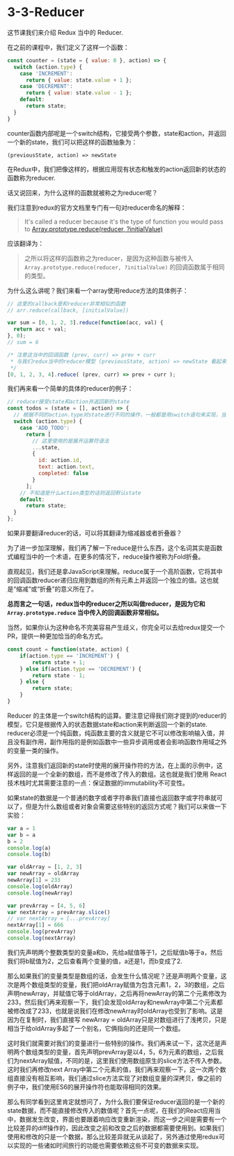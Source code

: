 # 3-3-Reducer

这节课我们来介绍 Redux 当中的 Reducer.

在之前的课程中，我们定义了这样一个函数：

```js
const counter = (state = { value: 0 }, action) => {
  switch (action.type) {
    case 'INCREMENT':
      return { value: state.value + 1 };
    case 'DECREMENT':
      return { value: state.value - 1 };
    default:
      return state;
  }
}
```

counter函数内部呢是一个switch结构，它接受两个参数，state和action，并返回一个新的state，我们可以把这样的函数抽象为：

```
(previousState, action) => newState
```

在Redux中，我们把像这样的，根据应用现有状态和触发的action返回新的状态的函数称为reducer.

话又说回来，为什么这样的函数就被称之为reducer呢？

我们注意到redux的官方文档里专门有一句对reducer命名的解释：

> It's called a reducer because it's the type of function you would pass to [Array.prototype.reduce(reducer, ?initialValue)](https://developer.mozilla.org/en-US/docs/Web/JavaScript/Reference/Global_Objects/Array/Reduce)

应该翻译为：

> 之所以将这样的函数称之为reducer，是因为这种函数与被传入 `Array.prototype.reduce(reducer, ?initialValue)` 的回调函数属于相同的类型。

为什么这么讲呢？我们来看一个array使用reduce方法的具体例子：

```js
// 这里的callback是和reducer非常相似的函数
// arr.reduce(callback, [initialValue])

var sum = [0, 1, 2, 3].reduce(function(acc, val) {
  return acc + val;
}, 0);
// sum = 6

/* 注意这当中的回调函数 (prev, curr) => prev + curr
 * 与我们redux当中的reducer模型 (previousState, action) => newState 看起来是不是非常相似呢
 */
[0, 1, 2, 3, 4].reduce( (prev, curr) => prev + curr );
```

我们再来看一个简单的具体的reducer的例子：

```js
// reducer接受state和action并返回新的state
const todos = (state = [], action) => {
  // 根据不同的action.type对state进行不同的操作，一般都是用switch语句来实现，当然你要用if...else我也拦不住你
  switch (action.type) {
    case 'ADD_TODO':
      return [
        // 这里使用的是展开运算符语法
        ...state,
        {
          id: action.id,
          text: action.text,
          completed: false
        }
      ];
    // 不知道是什么action类型的话则返回默认state
    default:
      return state;
  }
};
```

如果非要翻译reducer的话，可以将其翻译为缩减器或者折叠器？

为了进一步加深理解，我们再了解一下reduce是什么东西，这个名词其实是函数式编程当中的一个术语，在更多的情况下，reduce操作被称为Fold折叠。

直观起见，我们还是拿JavaScript来理解。reduce属于一个高阶函数，它将其中的回调函数reducer递归应用到数组的所有元素上并返回一个独立的值。这也就是“缩减”或“折叠”的意义所在了。

**总而言之一句话，redux当中的reducer之所以叫做reducer，是因为它和 `Array.prototype.reduce` 当中传入的回调函数非常相似。**

当然，如果你认为这种命名不完美容易产生歧义，你完全可以去给redux提交一个PR，提供一种更加恰当的命名方式。

```js
const count = function(state, action) {
    if(action.type == 'INCREMENT') {
        return state + 1;
    } else if(action.type == 'DECREMENT') {
        return state - 1;
    } else {
        return state;
    }
}
```

Reducer 的主体是一个switch结构的运算。要注意记得我们刚才提到的reducer的模型，它只是根据传入的状态数据state和action来判断返回一个新的state. reducer必须是一个纯函数，纯函数主要的含义就是它不可以修改影响输入值，并且没有副作用，副作用指的是例如函数中一些异步调用或者会影响函数作用域之外的变量一类的操作。

另外，注意我们返回新的state时使用的展开操作符的方法，在上面的示例中，这样返回的是一个全新的数组，而不是修改了传入的数组。这也就是我们使用 React 技术栈时尤其需要注意的一点：保证数据的immutability不可变性。

如果state的数据是一个普通的数字或者字符串我们直接也返回数字或字符串就可以了，但是为什么数组或者对象会需要这些特别的返回方式呢？我们可以来做一下实验：

```js
var a = 1
var b = a
b = 2
console.log(a)
console.log(b)

var oldArray = [1, 2, 3]
var newArray = oldArray
newArray[1] = 233
console.log(oldArray)
console.log(newArray)

var prevArray = [4, 5, 6]
var nextArray = prevArray.slice()
// var nextArray = [...prevArray]
nextArray[1] = 666
console.log(prevArray)
console.log(nextArray)
```

我们先声明两个整数类型的变量a和b，先给a赋值等于1，之后赋值b等于a，然后我们将b赋值为2，之后查看两个变量的值，a还是1，而b变成了2.

那么如果我们的变量类型是数组的话，会发生什么情况呢？还是声明两个变量，这次是两个数组类型的变量，我们把oldArray赋值为包含元素1，2，3的数组，之后声明newArray，并赋值它等于oldArray，之后再将newArray的第二个元素修改为233，然后我们再来观察一下，我们会发现oldArray和newArray中第二个元素都被修改成了233，也就是说我们在修改newArray时oldArray也受到了影响。这是因为在复制时，我们直接写 newArray = oldArray只是对数组进行了浅拷贝，只是相当于给oldArray多起了一个别名，它俩指向的还是同一个数组。

这时我们就需要对我们的变量进行一些特别的操作。我们再来试一下，这次还是声明两个数组类型的变量，首先声明prevArray是以4，5，6为元素的数组，之后我们为nextArray赋值，不同的是，这里我们使用数组原生的slice方法不传入参数。这时我们再修改next Array中第二个元素的值，我们再来观察一下，这一次两个数组直接没有相互影响，我们通过slice方法实现了对数组变量的深拷贝，像之前的例子中，我们使用ES6的展开操作符也能取得相同的效果。

那么有同学看到这里肯定就想问了，为什么我们要保证reducer返回的是一个新的state数据，而不能直接修改传入的数值呢？首先一点呢，在我们的React应用当中，数据发生改变，界面也要跟着响应改变重新渲染，而这一步之间是需要有一个比较差异的diff操作的，因此改变之前和改变之后的数据都需要使用到。如果我们使用和修改的只是一个数据，那么比较差异就无从谈起了，另外通过使用redux可以实现的一些诸如时间旅行的功能也需要依赖这些不可变的数据来实现。

